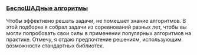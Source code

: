 ### [БеспоШАДные алгоритмы](https://coderun.yandex.ru/selections/atolstikov)
Чтобы эффективно решать задачи, не помешает знание алгоритмов. В этой подборке я собрал задачи из соревнований разных лет, чтобы вы могли попробовать свои силы в применении популярных алгоритмов на практике. Отмечу, я отдаю предпочтение решениям, использующим возможности стандартных библиотек.
